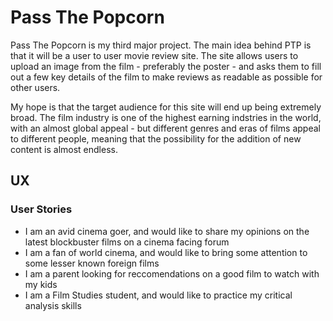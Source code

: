 <h1>Pass The Popcorn</h1>

<p>Pass The Popcorn is my third major project. The main idea behind PTP is that it will be a user to user movie review site. The site allows users to upload an image from the film - preferably the poster - and asks them to fill out a few key details of the film to make reviews as readable as possible for other users.</p>

<p>My hope is that the target audience for this site will end up being extremely broad. The film industry is one of the highest earning indstries in the world, with an almost global appeal - but different genres and eras of films appeal to different people, meaning that the possibility for the addition of new content is almost endless.</p>

<h2>UX</h2>

<h3>User Stories</h3>
<ul>
<li>I am an avid cinema goer, and would like to share my opinions on the latest blockbuster films on a cinema facing forum</li>
<li>I am a fan of world cinema, and would like to bring some attention to some lesser known foreign films</li>
<li>I am a parent looking for reccomendations on a good film to watch with my kids</li>
<li>I am a Film Studies student, and would like to practice my critical analysis skills</li>
</ul>
